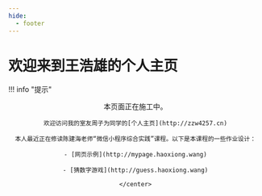 ```yaml
---
hide:
  - footer
---
```


# 欢迎来到王浩雄的个人主页

!!! info "提示"
    <center>
    本页面正在施工中。
    
    欢迎访问我的室友周子为同学的[个人主页](http://zzw4257.cn)

    本人最近正在修读陈建海老师“微信小程序综合实践”课程。以下是本课程的一些作业设计：
    
    - [网页示例](http://mypage.haoxiong.wang)

    - [猜数字游戏](http://guess.haoxiong.wang)
    
    </center>

    
